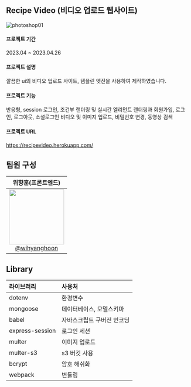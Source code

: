 ## Recipe Video (비디오 업로드 웹사이트)
![photoshop01](https://user-images.githubusercontent.com/66665468/225891581-d5ffae10-76f6-4649-8742-9b9ee9d9da0a.jpg)

#### 프로젝트 기간
2023.04 ~ 2023.04.26

#### 프로젝트 설명
깔끔한 ui의 비디오 업로드 사이트, 템플린 엣진을 사용하여 제작하였습니다.

#### 프로젝트 기능
반응형, session 로그인, 조건부 랜더링 및 실시간 엘리먼트 랜더링과 회원가입, 로그인, 로그아웃, 소셜로그인
비디오 및 이미지 업로드, 비밀번호 변경, 동영상 검색


#### 프로젝트 URL
https://recipevideo.herokuapp.com/

## 팀원 구성
| **위향훈(프론트엔드)** |
| :------: |
| [<img src="https://user-images.githubusercontent.com/66665468/221801579-e6654496-2ef9-47cc-b8be-be606858025b.jpg" width=150> <br/> @wihyanghoon](https://github.com/wihyanghoon) |

## Library
|라이브러리|사용처|
|:---|:---|
|dotenv|환경변수|
|mongoose|데이터베이스, 모델스키마|
|babel|자바스크립트 구버전 인코딩|
|express-session|로그인 세션|
|multer|이미지 업로드|
|multer-s3|s3 버킷 사용|
|bcrypt|암호 해쉬화|
|webpack|번들링|
